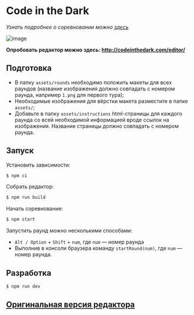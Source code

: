 # Code in the Dark
*Узнать подробнее о соревновании можно [здесь](http://codeinthedark.com)*

![image](https://cloud.githubusercontent.com/assets/688415/11479175/f3aedfbe-9790-11e5-9ad9-ce930fe5a3a8.png)

**Опробовать редактор можно здесь: http://codeinthedark.com/editor/**

## Подготовка
* В папку `assets/rounds` необходимо положить макеты для всех раундов (название изображения должно совпадать с номером раунда, например `1.png` для первого тура);
* Необходимые изображения для вёрстки макета разместите в папке `assets/`;
* Добавьте в папку `assets/instructions` html-страницы для каждого раунда со всей необходимой информацией вроде ссылок на изображения. Название страницы должно совпадать с номером раунда.

## Запуск
Установить зависимости:
```bash
$ npm ci
```

Собрать редактор:
```bash
$ npm run build
```

Начать соревнование:
```bash
$ npm start
```

Запустить раунд можно несколькими способами:
* `Alt / Option` + `Shift` + `num`, где `num` — номер раунда
* Выполнив в консоли браузера команду `startRound(num)`, где `num` — номер раунда.


## Разработка
```bash
$ npm run dev
```

## [Оригинальная версия редактора](https://github.com/codeinthedark/editor)
